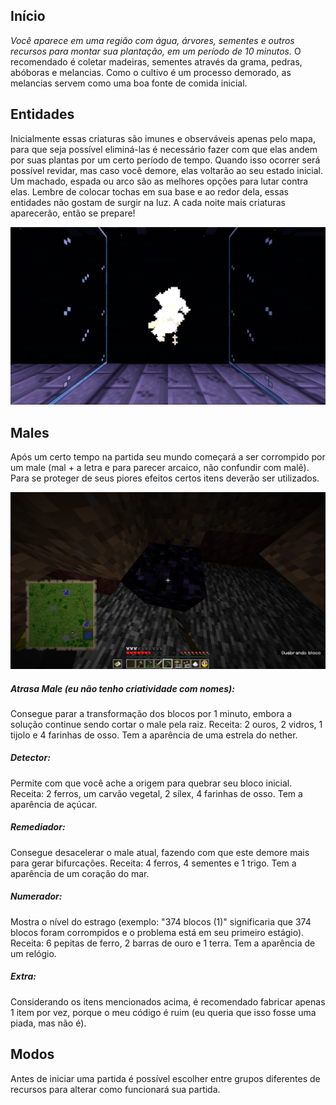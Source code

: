 ## Início
_Você aparece em uma região com água, árvores, sementes e outros recursos para montar sua plantação, em um período de 10 minutos._
O recomendado é coletar madeiras, sementes através da grama, pedras, abóboras e melancias. Como o cultivo é um processo demorado, as melancias servem como uma boa fonte de comida inicial.

## Entidades
Inicialmente essas criaturas são imunes e observáveis apenas pelo mapa, para que seja possível eliminá-las é necessário fazer com que elas andem por suas plantas por um certo período de tempo. Quando isso ocorrer será possível revidar, mas caso você demore, elas voltarão ao seu estado inicial.
Um machado, espada ou arco são as melhores opções para lutar contra elas.
Lembre de colocar tochas em sua base e ao redor dela, essas entidades não gostam de surgir na luz. A cada noite mais criaturas aparecerão, então se prepare!

![Uma Criatura](./entidade.png)

## Males
Após um certo tempo na partida seu mundo começará a ser corrompido por um male (mal + a letra e para parecer arcaico, não confundir com malê). Para se proteger de seus piores efeitos certos itens deverão ser utilizados.

![Um Male](./male.png)

##### Atrasa Male (eu não tenho criatividade com nomes):
Consegue parar a transformação dos blocos por 1 minuto, embora a solução continue sendo cortar o male pela raiz. Receita: 2 ouros, 2 vidros, 1 tijolo e 4 farinhas de osso. Tem a aparência de uma estrela do nether.
##### Detector:
Permite com que você ache a origem para quebrar seu bloco inicial. Receita: 2 ferros, um carvão vegetal, 2 sílex, 4 farinhas de osso. Tem a aparência de açúcar.
##### Remediador:
Consegue desacelerar o male atual, fazendo com que este demore mais para gerar bifurcações. Receita: 4 ferros, 4 sementes e 1 trigo. Tem a aparência de um coração do mar.
##### Numerador:
Mostra o nível do estrago (exemplo: "374 blocos (1)" significaria que 374 blocos foram corrompidos e o problema está em seu primeiro estágio). Receita: 6 pepitas de ferro, 2 barras de ouro e 1 terra. Tem a aparência de um relógio.

##### Extra:
Considerando os itens mencionados acima, é recomendado fabricar apenas 1 item por vez, porque o meu código é ruim (eu queria que isso fosse uma piada, mas não é).

## Modos
Antes de iniciar uma partida é possível escolher entre grupos diferentes de recursos para alterar como funcionará sua partida.
